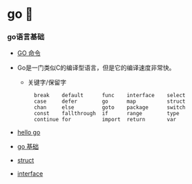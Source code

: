 # go :100:

### go语言基础

- [GO 命令](/go/basic/command.md)
- Go是一门类似C的编译型语言，但是它的编译速度非常快。

	- 关键字/保留字

			break    default      func    interface    select
			case     defer        go      map          struct
			chan     else         goto    package      switch
			const    fallthrough  if      range        type
			continue for          import  return       var

- [hello go](/go/basic/hellogo.md)
- [go 基础](/go/basic/basic.md)
- [struct](/go/basic/struct.md)
- [interface](/go/basic/interface.md)